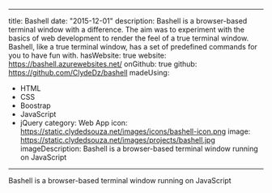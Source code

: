 ---
title: Bashell
date: "2015-12-01"
description: Bashell is a browser-based terminal window with a difference. The aim
  was to experiment with the basics of web development to render the feel of a true
  terminal window. Bashell, like a true terminal window, has a set of predefined commands
  for you to have fun with.
hasWebsite: true
website: https://bashell.azurewebsites.net/
onGithub: true
github: https://github.com/ClydeDz/bashell
madeUsing:
- HTML
- CSS
- Boostrap
- JavaScript
- jQuery
category: Web App
icon: https://static.clydedsouza.net/images/icons/bashell-icon.png
image: https://static.clydedsouza.net/images/projects/bashell.jpg
imageDescription: Bashell is a browser-based terminal window running on JavaScript

----

Bashell is a browser-based terminal window running on JavaScript
